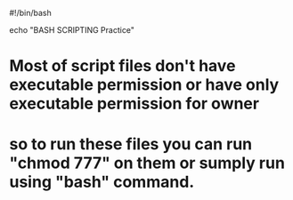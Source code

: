 #!/bin/bash

echo "BASH SCRIPTING Practice"


# Most of script files don't have executable permission or have only executable permission for owner
# so to run these files you can run "chmod 777" on them or sumply run using "bash" command.
